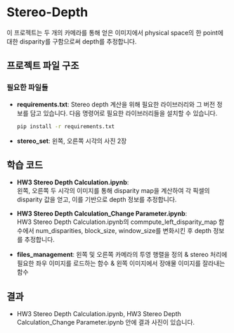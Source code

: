 # Stereo-Depth

이 프로젝트는 두 개의 카메라를 통해 얻은 이미지에서 physical space의 한 point에 대한 disparity를 구함으로써 depth를 추정합니다.

## 프로젝트 파일 구조

### 필요한 파일들

- **requirements.txt**: Stereo depth 계산을 위해 필요한 라이브러리와 그 버전 정보를 담고 있습니다. 다음 명령어로 필요한 라이브러리들을 설치할 수 있습니다.
  ```bash
  pip install -r requirements.txt

- **stereo_set**: 왼쪽, 오른쪽 시각의 사진 2장

## 학습 코드

- **HW3 Stereo Depth Calculation.ipynb**:  
  왼쪽, 오른쪽 두 시각의 이미지를 통해 disparity map을 계산하여 각 픽셀의 disparity 값을 얻고, 이를 기반으로 depth 정보를 추정합니다.
  
- **HW3 Stereo Depth Calculation_Change Parameter.ipynb**:  
  HW3 Stereo Depth Calculation.ipynb의 commpute_left_disparity_map 함수에서 num_disparities, block_size, window_size를 변화시킨 후 depth 정보를 추정합니다.

- **files_management**: 왼쪽 및 오른쪽 카메라의 투영 행렬을 정의 & stereo 처리에 필요한 좌우 이미지를 로드하는 함수 & 왼쪽 이미지에서 장애물 이미지를 잘라내는 함수

## 결과
- HW3 Stereo Depth Calculation.ipynb, HW3 Stereo Depth Calculation_Change Parameter.ipynb 안에 결과 사진이 있습니다.
